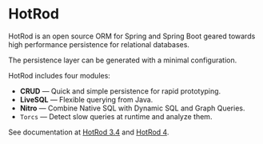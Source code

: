 # HotRod 

HotRod is an open source ORM for Spring and Spring Boot geared towards high performance persistence for relational databases.

The persistence layer can be generated with a minimal configuration.


HotRod includes four modules:
- **CRUD** &mdash; Quick and simple persistence for rapid prototyping.
- **LiveSQL** &mdash; Flexible querying from Java.
- **Nitro** &mdash; Combine Native SQL with Dynamic SQL and Graph Queries.
- `Torcs` &mdash; Detect slow queries at runtime and analyze them.

See documentation at [HotRod 3.4](./hotrod-project/docs/docs-3.4/README.md) and [HotRod 4](./hotrod-project/docs/docs-4/README.md).


